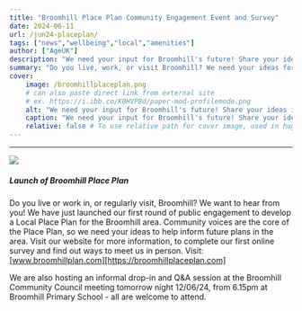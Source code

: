 ```yaml
---
title: "Broomhill Place Plan Community Engagement Event and Survey" 
date: 2024-06-11
url: /jun24-placeplan/
tags: ["news","wellbeing","local","amenities"]
author: ["AgeUK"]
description: "We need your input for Broomhill's future! Share your ideas in our first public engagement round for the Local Place Plan. Visit www.broomhillplan.com for details and our online survey." 
summary: "Do you live, work, or visit Broomhill? We need your ideas for the Local Place Plan. Participate in our first public engagement round by visiting www.broomhillplan.com. "
cover:
    image: /broomhillplaceplan.png
    # can also paste direct link from external site
    # ex. https://i.ibb.co/K0HVPBd/paper-mod-profilemode.png
    alt: "We need your input for Broomhill's future! Share your ideas in our first public engagement round for the Local Place Plan. Visit www.broomhillplan.com for details and our online survey."
    caption: "We need your input for Broomhill's future! Share your ideas in our first public engagement round for the Local Place Plan. Visit www.broomhillplan.com for details and our online survey."
    relative: false # To use relative path for cover image, used in hugo Page-bundles
---
```

---
![](/broomhillplaceplan.png)

##### Launch of Broomhill Place Plan
Do you live or work in, or regularly visit, Broomhill? We want to hear from you! We have just launched our first round of public engagement to develop a Local Place Plan for the Broomhill area. Community voices are the core of the Place Plan, so we need your ideas to help inform future plans in the area. Visit our website for more information, to complete our first online survey and find out ways to meet us in person. Visit: [www.broomhillplan.com][https://broomhillplaceplan.com]

We are also hosting an informal drop-in and Q&A session at the Broomhill Community Council meeting tomorrow night 12/06/24, from 6.15pm at Broomhill Primary School - all are welcome to attend.
